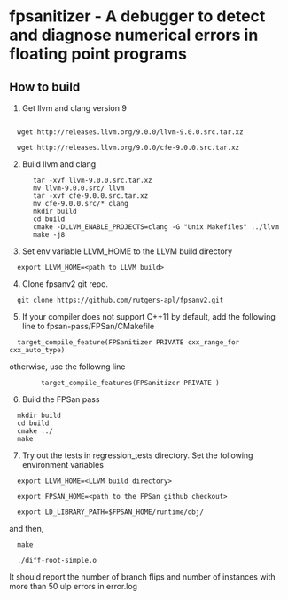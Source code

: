 # fpsanitizer - A debugger to detect and diagnose numerical errors in floating point programs


## How to build

1. Get llvm and clang version 9
```

  wget http://releases.llvm.org/9.0.0/llvm-9.0.0.src.tar.xz

  wget http://releases.llvm.org/9.0.0/cfe-9.0.0.src.tar.xz
```

2. Build llvm and clang

```
      tar -xvf llvm-9.0.0.src.tar.xz
      mv llvm-9.0.0.src/ llvm
      tar -xvf cfe-9.0.0.src.tar.xz
      mv cfe-9.0.0.src/* clang
      mkdir build
      cd build
      cmake -DLLVM_ENABLE_PROJECTS=clang -G "Unix Makefiles" ../llvm
      make -j8

```

3. Set env variable LLVM_HOME to the LLVM build directory
```
  export LLVM_HOME=<path to LLVM build>
```

4. Clone fpsanv2 git repo.
```
  git clone https://github.com/rutgers-apl/fpsanv2.git

```

5. If your compiler does not support C++11 by default, add the following line to fpsan-pass/FPSan/CMakefile

```
  target_compile_feature(FPSanitizer PRIVATE cxx_range_for cxx_auto_type)

```

otherwise, use the followng line

```
        target_compile_features(FPSanitizer PRIVATE )

```

6. Build the FPSan pass

```
  mkdir build
  cd build
  cmake ../
  make

```

7. Try out the tests in regression_tests directory. Set the following environment variables

```
  export LLVM_HOME=<LLVM build directory>

  export FPSAN_HOME=<path to the FPSan github checkout>

  export LD_LIBRARY_PATH=$FPSAN_HOME/runtime/obj/

```

and then,
```
  make

  ./diff-root-simple.o

```

It should report the number of branch flips and number of instances with more than 50 ulp errors in error.log
      
